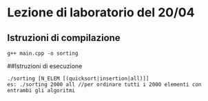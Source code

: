 # Lezione di laboratorio del 20/04

## Istruzioni di compilazione
```
g++ main.cpp -o sorting
```

##Istruzioni di esecuzione
```
./sorting [N_ELEM [(quicksort|insertion|all)]]
es: ./sorting 2000 all //per ordinare tutti i 2000 elementi con entrambi gli algoritmi
```
